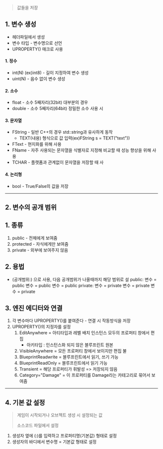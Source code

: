 > 값들을 저장
## 1. 변수 생성
- 헤더파일에서 생성
- 변수 타입 - 변수명으로 선언
- UPROPERTY() 매크로 사용
#### 1. 정수
- int(N) (ex)int8) - 길이 지정하여 변수 생성
- uint(N) - 음수 없이 변수 생성
#### 2. 소수
- float - 소수 5째자리(32bit) 대부분의 경우
- double - 소수 5째자리(64bit) 정밀한 소수 사용 시
#### 3. 문자열
- FString - 일반 C++의 경우 std::string과 유사하게 동작
	- TEXT(내용) 형식으로 값 입력(ex)FString s = TEXT("text"))
- FText - 현지화를 위해 사용
- FName - 자주 사용되는 문자열을 식별자로 지정해 비교할 때 성능 향상을 위해 사용
- TCHAR - 플랫폼과 관계없이 문자열을 저장할 때 사
#### 4. 논리형
- bool - True/False의 값을 저장

-----
## 2. 변수의 공개 범위
## 1. 종류
1. public - 전체에게 보여줌
2. protected - 자식에게만 보여줌
3. private - 외부에 보여주지 않음
## 2. 용법
- (공개범위:) 으로 사용, 다음 공개범위가 나올때까지 해당 범위로 설
public: 
변수 = public
변수 = public
변수 = public
private:
변수 = private
변수 = private
변수 = private
## 3. 엔진 에디터와 연결
1. 각 변수마다 UPROPERTY()를 붙여준다 - 연결 시 작동방식을 저장
2. UPROPERTY()의 지정자를 설정
	1. EditAnywhere = 아티타입과 레벨 배치 인스턴스 모두의 프로퍼티 창에서 편집
		- 아키타입 : 인스턴스화 되지 않은 블루프린트 원본
	2. VisibleAnywhere = 모든 프로퍼티 창에서 보이지만 편집 불
	3. BlueprintReadwrite = 블루프린트에서 읽기, 쓰기 가능
	4. BlueprintReadOnly = 블루프린트에서 읽기 가능
	5. Transient = 해당 프로퍼티가 휘발성 => 저장되지 않음
	6. Category="Damage" = 이 프로퍼티를 Damage라는 카테고리로 묶어서 보여줌

----- 
## 4. 기본 값 설정
> 게임이 시작되거나 오브젝트 생성 시 설정되는 값
> 
> 소스코드 파일에서 설정
1. 생성자 옆에 (:)를 입력하고 프로퍼티명(기본값) 형태로 설정
2. 생성자의 바디에서 변수명 = 기본값 형태로 설정

